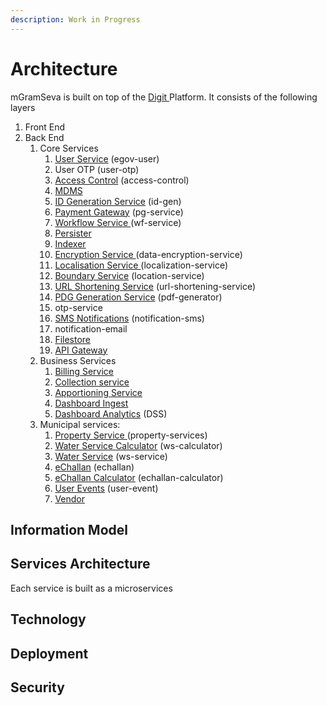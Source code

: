 ```yaml
---
description: Work in Progress
---
```


# Architecture

mGramSeva is built on top of the [Digit ](https://docs.digit.org/)Platform. It consists of the following layers

1. Front End
2. Back End
   1. Core Services
      1. [User Service](https://docs.digit.org/configuration/configure-digit/services-overview/core-services/user-services) \(egov-user\)
      2. User OTP \(user-otp\)
      3. [Access Control](https://docs.digit.org/configuration/configure-digit/services-overview/core-services/access-control-services) \(access-control\)
      4. [MDMS](https://docs.digit.org/configuration/configure-digit/services-overview/core-services/mdms-services)
      5. [ID Generation Service](https://digit-discuss.atlassian.net/wiki/spaces/EPE/pages/37060616/ID-Generation-Service) \(id-gen\)
      6. [Payment Gateway](https://docs.digit.org/configuration/configure-digit/services-overview/core-services/payment-gateway-services) \(pg-service\)
      7. [Workflow Service ](https://docs.digit.org/configuration/configure-digit/services-overview/core-services/workflow-services)\(wf-service\)
      8. [Persister](https://digit-discuss.atlassian.net/wiki/spaces/EPE/pages/37322761/Persister-Service)
      9. [Indexer](https://docs.digit.org/configuration/configure-digit/services-overview/core-services/indexer-service)
      10. [Encryption Service ](https://digit-discuss.atlassian.net/wiki/spaces/EPE/pages/5832708/Encryption+Service)\(data-encryption-service\)
      11. [Localisation Service ](https://digit-discuss.atlassian.net/wiki/spaces/EPE/pages/336920792/eGov-Localisation)\(localization-service\)
      12. [Boundary Service](https://docs.digit.org/configuration/configure-digit/services-overview/core-services/location-services) \(location-service\)
      13. [URL Shortening Service](https://docs.digit.org/configuration/configure-digit/services-overview/core-services/url-shortening-service) \(url-shortening-service\)
      14. [PDG Generation Service](https://docs.digit.org/configuration/configure-digit/services-overview/core-services/pdf-generation-services) \(pdf-generator\)
      15. otp-service
      16. [SMS Notifications](https://digit-discuss.atlassian.net/wiki/spaces/EPE/pages/224919569/egov-notification-sms) \(notification-sms\)
      17. notification-email
      18. [Filestore](https://digit-discuss.atlassian.net/wiki/spaces/EPE/pages/37060620/File-Store-Service)
      19. [API Gateway](https://digit-discuss.atlassian.net/wiki/spaces/EPE/pages/36700192/API-Gateway)
   2. Business Services
      1. [Billing Service](https://docs.digit.org/configuration/configure-digit/services-overview/business-services/billing-service)
      2. [Collection service](https://docs.digit.org/configuration/configure-digit/services-overview/business-services/collection-service/collection-service-v2)
      3. [Apportioning Service](https://docs.digit.org/configuration/configure-digit/services-overview/business-services/appropriation-service)
      4. [Dashboard Ingest](https://docs.digit.org/configuration/configure-digit/services-overview/business-services/dss-technical-documentation)
      5. [Dashboard Analytics](https://docs.digit.org/configuration/configure-digit/services-overview/business-services/dashboard-analytics-backend) \(DSS\)
   3. Municipal services:
      1. [Property Service ](https://docs.digit.org/product/modules/property-tax/property-tax-service)\(property-services\)
      2. [Water Service Calculator](https://docs.digit.org/product/modules/water-and-sewerage/water-services/water-calculator-service) \(ws-calculator\)
      3. [Water Service](https://docs.digit.org/product/modules/water-and-sewerage/water-services) \(ws-service\)
      4. [eChallan](https://docs.digit.org/product/modules/e-challan-service) \(echallan\)
      5. [eChallan Calculator](https://docs.digit.org/product/modules/e-challan-service/echallan-calculator-services) \(echallan-calculator\)
      6. [User Events](https://digit-discuss.atlassian.net/wiki/spaces/EPE/pages/231407688/egov-user-events) \(user-event\)
      7. [Vendor](https://docs.digit.org/product/modules/faecal-sludge-management-fsm/fsm-service-configuration/fsm-vendor-registry-v1.0)

## Information Model

## Services Architecture

Each service is built as a microservices

## Technology 

## Deployment 

## Security 



